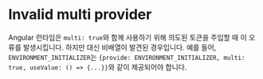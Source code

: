 # Invalid multi provider

Angular 런타임은 `multi: true`와 함께 사용하기 위해 의도된 토큰을 주입할 때 이 오류를 발생시킵니다. 하지만 대신 비배열이 발견된 경우입니다. 예를 들어, `ENVIRONMENT_INITIALIZER`는 `{provide: ENVIRONMENT_INITIALIZER, multi: true, useValue: () => {...}}`와 같이 제공되어야 합니다.
